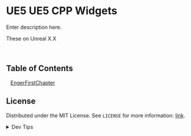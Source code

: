 # UE5 UE5 CPP Widgets


<!-- OVERVIEW -->
Enter description here.

These on Unreal X.X

<br>

<!-- TOC -->
## Table of Contents

<kbd></kbd> &nbsp;&nbsp; [EngerFirstChapter](firstchapterfoldername/README.md#user-content-engine-first-chapter) <br>

<!-- LICENSE -->
## License
Distributed under the MIT License. See `LICENSE` for more information: [link](LICENSE).

</details>
<details><summary>Dev Tips</summary>
make git m="add commit message"
</details>